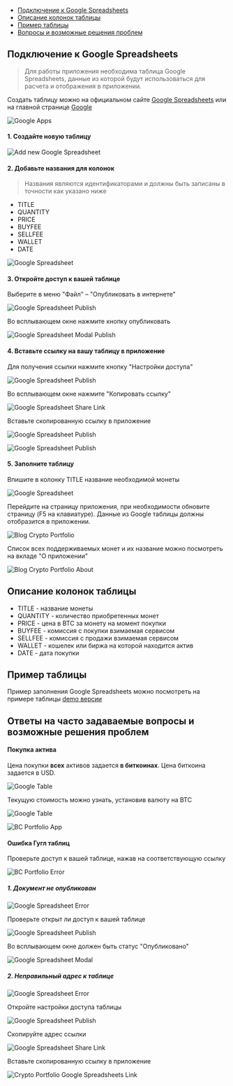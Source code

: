 <div class="contents p-3 pb-2 px-sm-5 pt-sm-4 pb-sm-3">

* [Подключение к Google Spreadsheets](#connect)
* [Описание колонок таблицы](#columns)
* [Пример таблицы](#example)
* [Вопросы и возможные решения проблем](#faq)

</div>

<h2 id="connect">Подключение к Google Spreadsheets</h2>

> Для работы приложения необходима таблица Google Spreadsheets, данные из которой будут использоваться для расчета и отображения в приложении.

Создать таблицу можно на официальном сайте <a href="https://spreadsheets.google.com/" class="ext" target="_blank" rel="noopener noreferrer">Google Spreadsheets</a> или на главной странице <a href="https://www.google.com/" class="ext" target="_blank" rel="noopener noreferrer">Google</a>

<p>
    <picture class="img-wrap" style="padding-bottom: calc(480/960*100%)">
        <source data-srcset="/public/images/portfolio/ru-google.jpg 2x, /public/images/portfolio/ru-google_sm.jpg 1x" media="(max-width: 768px)">
        <source data-srcset="/public/images/portfolio/ru-google@2x.jpg 2x, /public/images/portfolio/ru-google.jpg 1x">
        <img class="img-embed lazy" data-src="/public/images/portfolio/ru-google.jpg" alt="Google Apps">
    </picture>
</p>

#### 1. Создайте новую таблицу

<p>
    <picture class="img-wrap" style="padding-bottom: calc(240/960*100%)">
        <source data-srcset="/public/images/portfolio/ru-table-new.jpg 2x, /public/images/portfolio/ru-table-new_sm.jpg 1x" media="(max-width: 768px)">
        <source data-srcset="/public/images/portfolio/ru-table-new@2x.jpg 2x, /public/images/portfolio/ru-table-new.jpg 1x">
        <img class="img-embed lazy" data-src="/public/images/portfolio/ru-table-new.jpg" alt="Add new Google Spreadsheet">
    </picture>
</p>

#### 2. Добавьте названия для колонок

> Названия являются идентификаторами и должны быть записаны в точности как указано ниже

* TITLE
* QUANTITY
* PRICE
* BUYFEE
* SELLFEE
* WALLET
* DATE

<p>
    <picture class="img-wrap" style="padding-bottom: calc(240/960*100%)">
        <source data-srcset="/public/images/portfolio/ru-table-head.jpg 2x, /public/images/portfolio/ru-table-head_sm.jpg 1x" media="(max-width: 768px)">
        <source data-srcset="/public/images/portfolio/ru-table-head@2x.jpg 2x, /public/images/portfolio/ru-table-head.jpg 1x">
        <img class="img-embed lazy" data-src="/public/images/portfolio/ru-table-head.jpg" alt="Google Spreadsheet">
    </picture>
</p>

#### 3. Откройте доступ к вашей таблице

Выберите в меню "Файл" – "Опубликовать в интернете"

<p>
    <picture class="img-wrap" style="padding-bottom: calc(480/960*100%)">
        <source data-srcset="/public/images/portfolio/ru-access.jpg 2x, /public/images/portfolio/ru-access_sm.jpg 1x" media="(max-width: 768px)">
        <source data-srcset="/public/images/portfolio/ru-access@2x.jpg 2x, /public/images/portfolio/ru-access.jpg 1x">
        <img class="img-embed lazy" data-src="/public/images/portfolio/ru-access.jpg" alt="Google Spreadsheet Publish">
    </picture>
</p>

Во всплывающем окне нажмите кнопку опубликовать

<p>
    <picture class="img-wrap" style="padding-bottom: calc(480/960*100%)">
        <source data-srcset="/public/images/portfolio/ru-access-publish.jpg 2x, /public/images/portfolio/ru-access-publish_sm.jpg 1x" media="(max-width: 768px)">
        <source data-srcset="/public/images/portfolio/ru-access-publish@2x.jpg 2x, /public/images/portfolio/ru-access-publish.jpg 1x">
        <img class="img-embed lazy" data-src="/public/images/portfolio/ru-access-publish.jpg" alt="Google Spreadsheet Modal Publish">
    </picture>
</p>

#### 4. Вставьте ссылку на вашу таблицу в приложение

Для получения ссылки нажмите кнопку "Настройки доступа"

<p>
    <picture class="img-wrap" style="padding-bottom: calc(240/960*100%)">
        <source data-srcset="/public/images/portfolio/ru-table-link.jpg 2x, /public/images/portfolio/ru-table-link_sm.jpg 1x" media="(max-width: 768px)">
        <source data-srcset="/public/images/portfolio/ru-table-link@2x.jpg 2x, /public/images/portfolio/ru-table-link.jpg 1x">
        <img class="img-embed lazy" data-src="/public/images/portfolio/ru-table-link.jpg" alt="Google Spreadsheet Publish">
    </picture>
</p>

Во всплывающем окне нажмите "Копировать ссылку"

<p>
    <picture class="img-wrap" style="padding-bottom: calc(480/960*100%)">
        <source data-srcset="/public/images/portfolio/ru-access-link.jpg 2x, /public/images/portfolio/ru-access-link_sm.jpg 1x" media="(max-width: 768px)">
        <source data-srcset="/public/images/portfolio/ru-access-link@2x.jpg 2x, /public/images/portfolio/ru-access-link.jpg 1x">
        <img class="img-embed lazy" data-src="/public/images/portfolio/ru-access-link.jpg" alt="Google Spreadsheet Share Link">
    </picture>
</p>

Вставьте скопированную ссылку в приложение

<p>
    <picture class="img-wrap" style="padding-bottom: calc(240/960*100%)">
        <source data-srcset="/public/images/portfolio/ru-app-add.jpg 2x, /public/images/portfolio/ru-app-add_sm.jpg 1x" media="(max-width: 768px)">
        <source data-srcset="/public/images/portfolio/ru-app-add@2x.jpg 2x, /public/images/portfolio/ru-app-add.jpg 1x">
        <img class="img-embed lazy" data-src="/public/images/portfolio/ru-app-add.jpg" alt="Google Spreadsheet Publish">
    </picture>
</p>

<p>
    <picture class="img-wrap" style="padding-bottom: calc(480/960*100%)">
        <source data-srcset="/public/images/portfolio/ru-app-link.jpg 2x, /public/images/portfolio/ru-app-link_sm.jpg 1x" media="(max-width: 768px)">
        <source data-srcset="/public/images/portfolio/ru-app-link@2x.jpg 2x, /public/images/portfolio/ru-app-link.jpg 1x">
        <img class="img-embed lazy" data-src="/public/images/portfolio/ru-app-link.jpg" alt="Google Spreadsheet Publish">
    </picture>
</p>

#### 5. Заполните таблицу

Впишите в колонку TITLE название необходимой монеты

<p>
    <picture class="img-wrap" style="padding-bottom: calc(240/960*100%)">
        <source data-srcset="/public/images/portfolio/ru-table-fill.jpg 2x, /public/images/portfolio/ru-table-fill_sm.jpg 1x" media="(max-width: 768px)">
        <source data-srcset="/public/images/portfolio/ru-table-fill@2x.jpg 2x, /public/images/portfolio/ru-table-fill.jpg 1x">
        <img class="img-embed lazy" data-src="/public/images/portfolio/ru-table-fill.jpg" alt="Google Spreadsheet">
    </picture>
</p>

Перейдите на страницу приложения, при необходимости обновите страницу (F5 на клавиатуре). Данные из Google таблицы должны отобразится в приложении.

<p>
    <picture class="img-wrap" style="padding-bottom: calc(240/960*100%)">
        <source data-srcset="/public/images/portfolio/ru-app-filled.jpg 2x, /public/images/portfolio/ru-app-filled_sm.jpg 1x" media="(max-width: 768px)">
        <source data-srcset="/public/images/portfolio/ru-app-filled@2x.jpg 2x, /public/images/portfolio/ru-app-filled.jpg 1x">
        <img class="img-embed lazy" data-src="/public/images/portfolio/ru-app-filled.jpg" alt="Blog Crypto Portfolio">
    </picture>
</p>

Список всех поддерживаемых монет и их название можно посмотреть на вкладе "О приложении"

<p>
    <picture class="img-wrap" style="padding-bottom: calc(480/960*100%)">
        <source data-srcset="/public/images/portfolio/ru-app-coins.jpg 2x, /public/images/portfolio/ru-app-coins_sm.jpg 1x" media="(max-width: 768px)">
        <source data-srcset="/public/images/portfolio/ru-app-coins@2x.jpg 2x, /public/images/portfolio/ru-app-coins.jpg 1x">
        <img class="img-embed lazy" data-src="/public/images/portfolio/ru-app-coins.jpg" alt="Blog Crypto Portfolio About">
    </picture>
</p>

<h2 id="columns">Описание колонок таблицы</h2>

- TITLE - название монеты
- QUANTITY - количество приобретенных монет
- PRICE - цена в BTC за монету на момент покупки
- BUYFEE - комиссия с покупки взимаемая сервисом
- SELLFEE - комиссия с продажи взимаемая сервисом
- WALLET - кошелек или биржа на которой находится актив
- DATE - дата покупки

<h2 id="example">Пример таблицы</h2>

Пример заполнения Google Spreadsheets можно посмотреть на примере таблицы <a href="https://docs.google.com/spreadsheets/d/12aYS3GD7r4IFt92GYBvs_N5h9alE57a2FWxwdOnP_ik/edit?usp=sharing" class="ext" target="_blank" rel="noopener noreferrer">demo версии</a>

<h2 id="faq">Ответы на часто задаваемые вопросы и возможные решения проблем</h2>

#### Покупка актива

Цена покупки **всех** активов задается **в биткоинах**. Цена биткоина задается в USD.

<p>
    <picture class="img-wrap" style="padding-bottom: calc(240/960*100%)">
        <source data-srcset="/public/images/portfolio/faq-1-usd.jpg 2x, /public/images/portfolio/faq-1-usd_sm.jpg 1x" media="(max-width: 768px)">
        <source data-srcset="/public/images/portfolio/faq-1-usd@2x.jpg 2x, /public/images/portfolio/faq-1-usd.jpg 1x">
        <img class="img-embed lazy" data-src="/public/images/portfolio/faq-1-usd.jpg" alt="Google Table">
    </picture>
</p>

Текущую стоимость можно узнать, установив валюту на BTC

<p>
    <picture class="img-wrap" style="padding-bottom: calc(240/960*100%)">
        <source data-srcset="/public/images/portfolio/faq-1-table.jpg 2x, /public/images/portfolio/faq-1-table_sm.jpg 1x" media="(max-width: 768px)">
        <source data-srcset="/public/images/portfolio/faq-1-table@2x.jpg 2x, /public/images/portfolio/faq-1-table.jpg 1x">
        <img class="img-embed lazy" data-src="/public/images/portfolio/faq-1-table.jpg" alt="Google Table">
    </picture>
</p>

<p>
    <picture class="img-wrap" style="padding-bottom: calc(240/960*100%)">
        <source data-srcset="/public/images/portfolio/ru-faq-1.jpg 2x, /public/images/portfolio/ru-faq-1_sm.jpg 1x" media="(max-width: 768px)">
        <source data-srcset="/public/images/portfolio/ru-faq-1@2x.jpg 2x, /public/images/portfolio/ru-faq-1.jpg 1x">
        <img class="img-embed lazy" data-src="/public/images/portfolio/ru-faq-1.jpg" alt="BC Portfolio App">
    </picture>
</p>

#### Ошибка Гугл таблиц

Проверьте доступ к вашей таблице, нажав на соответствующую ссылку

<p>
    <picture class="img-wrap" style="padding-bottom: calc(240/960*100%)">
        <source data-srcset="/public/images/portfolio/ru-app-error.jpg 2x, /public/images/portfolio/ru-app-error_sm.jpg 1x" media="(max-width: 768px)">
        <source data-srcset="/public/images/portfolio/ru-app-error@2x.jpg 2x, /public/images/portfolio/ru-app-error.jpg 1x">
        <img class="img-embed lazy" data-src="/public/images/portfolio/ru-app-error.jpg" alt="BC Portfolio Error">
    </picture>
</p>

##### 1. Документ не опубликован

<p>
    <picture class="img-wrap" style="padding-bottom: calc(240/960*100%)">
        <source data-srcset="/public/images/portfolio/ru-table-access-error.jpg 2x, /public/images/portfolio/ru-table-access-error_sm.jpg 1x" media="(max-width: 768px)">
        <source data-srcset="/public/images/portfolio/ru-table-access-error@2x.jpg 2x, /public/images/portfolio/ru-table-access-error.jpg 1x">
        <img class="img-embed lazy" data-src="/public/images/portfolio/ru-table-access-error.jpg" alt="Google Spreadsheet Error">
    </picture>
</p>

Проверьте открыт ли доступ к вашей таблице

<p>
    <picture class="img-wrap" style="padding-bottom: calc(480/960*100%)">
        <source data-srcset="/public/images/portfolio/ru-access.jpg 2x, /public/images/portfolio/ru-access_sm.jpg 1x" media="(max-width: 768px)">
        <source data-srcset="/public/images/portfolio/ru-access@2x.jpg 2x, /public/images/portfolio/ru-access.jpg 1x">
        <img class="img-embed lazy" data-src="/public/images/portfolio/ru-access.jpg" alt="Google Spreadsheet Publish">
    </picture>
</p>

Во всплывающем окне должен быть статус "Опубликовано"

<p>
    <picture class="img-wrap" style="padding-bottom: calc(480/960*100%)">
        <source data-srcset="/public/images/portfolio/ru-access-check.jpg 2x, /public/images/portfolio/ru-access-check_sm.jpg 1x" media="(max-width: 768px)">
        <source data-srcset="/public/images/portfolio/ru-access-check@2x.jpg 2x, /public/images/portfolio/ru-access-check.jpg 1x">
        <img class="img-embed lazy" data-src="/public/images/portfolio/ru-access-check.jpg" alt="Google Spreadsheet Modal">
    </picture>
</p>

##### 2. Неправильный адрес к таблице

<p>
    <picture class="img-wrap" style="padding-bottom: calc(480/960*100%)">
        <source data-srcset="/public/images/portfolio/ru-access-wrong.jpg 2x, /public/images/portfolio/ru-access-wrong_sm.jpg 1x" media="(max-width: 768px)">
        <source data-srcset="/public/images/portfolio/ru-access-wrong@2x.jpg 2x, /public/images/portfolio/ru-access-wrong.jpg 1x">
        <img class="img-embed lazy" data-src="/public/images/portfolio/ru-access-wrong.jpg" alt="Google Spreadsheet Error">
    </picture>
</p>

Откройте настройки доступа таблицы

<p>
    <picture class="img-wrap" style="padding-bottom: calc(240/960*100%)">
        <source data-srcset="/public/images/portfolio/ru-table-link.jpg 2x, /public/images/portfolio/ru-table-link_sm.jpg 1x" media="(max-width: 768px)">
        <source data-srcset="/public/images/portfolio/ru-table-link@2x.jpg 2x, /public/images/portfolio/ru-table-link.jpg 1x">
        <img class="img-embed lazy" data-src="/public/images/portfolio/ru-table-link.jpg" alt="Google Spreadsheet Publish">
    </picture>
</p>

Скопируйте адрес ссылки

<p>
    <picture class="img-wrap" style="padding-bottom: calc(480/960*100%)">
        <source data-srcset="/public/images/portfolio/ru-access-link-copy.jpg 2x, /public/images/portfolio/ru-access-link-copy_sm.jpg 1x" media="(max-width: 768px)">
        <source data-srcset="/public/images/portfolio/ru-access-link-copy@2x.jpg 2x, /public/images/portfolio/ru-access-link-copy.jpg 1x">
        <img class="img-embed lazy" data-src="/public/images/portfolio/ru-access-link-copy.jpg" alt="Google Spreadsheet Share Link">
    </picture>
</p>

Вставьте скопированную ссылку в приложение

<p>
    <picture class="img-wrap" style="padding-bottom: calc(480/960*100%)">
        <source data-srcset="/public/images/portfolio/ru-app-link.jpg 2x, /public/images/portfolio/ru-app-link_sm.jpg 1x" media="(max-width: 768px)">
        <source data-srcset="/public/images/portfolio/ru-app-link@2x.jpg 2x, /public/images/portfolio/ru-app-link.jpg 1x">
        <img class="img-embed lazy" data-src="/public/images/portfolio/ru-app-link.jpg" alt="Crypto Portfolio Google Spreadsheets Link">
    </picture>
</p>
